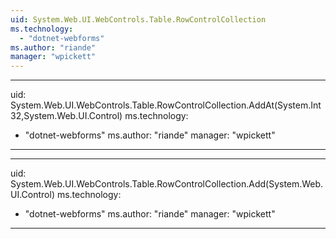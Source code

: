```yaml
---
uid: System.Web.UI.WebControls.Table.RowControlCollection
ms.technology: 
  - "dotnet-webforms"
ms.author: "riande"
manager: "wpickett"
---
```


---
uid: System.Web.UI.WebControls.Table.RowControlCollection.AddAt(System.Int32,System.Web.UI.Control)
ms.technology: 
  - "dotnet-webforms"
ms.author: "riande"
manager: "wpickett"
---

---
uid: System.Web.UI.WebControls.Table.RowControlCollection.Add(System.Web.UI.Control)
ms.technology: 
  - "dotnet-webforms"
ms.author: "riande"
manager: "wpickett"
---
